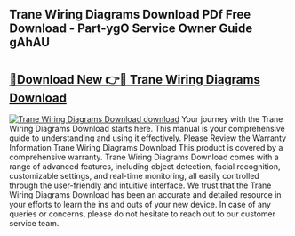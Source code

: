 ## Trane Wiring Diagrams Download PDf Free Download - Part-ygO Service Owner Guide gAhAU

# <h2><a href="http://dfr04e.blite.top/?on=Trane+Wiring+Diagrams+Download">🔗Download New 👉🔴 Trane Wiring Diagrams Download</a></h2>

[![Trane Wiring Diagrams Download download](https://i.imgur.com/lujVjoI.png)](http://dfr04e.blite.top/?on=Trane+Wiring+Diagrams+Download)
Your journey with the Trane Wiring Diagrams Download starts here. This manual is your comprehensive guide to understanding and using it effectively. Please Review the Warranty Information Trane Wiring Diagrams Download This product is covered by a comprehensive warranty. Trane Wiring Diagrams Download comes with a range of advanced features, including object detection, facial recognition, customizable settings, and real-time monitoring, all easily controlled through the user-friendly and intuitive interface. We trust that the Trane Wiring Diagrams Download has been an accurate and detailed resource in your efforts to learn the ins and outs of your new device. In case of any queries or concerns, please do not hesitate to reach out to our customer service team.
